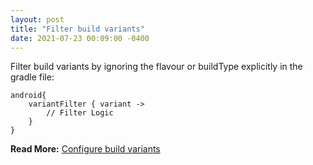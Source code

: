 ```yaml
---
layout: post
title: "Filter build variants"
date: 2021-07-23 00:09:00 -0400
---
```

Filter build variants by ignoring the flavour or buildType explicitly in the gradle file:

```
android{
    variantFilter { variant ->
	    // Filter Logic
    }
}
```

**Read More:** [Configure build variants](https://developer.android.com/studio/build/build-variants#workBuildVariants)

